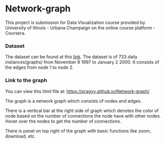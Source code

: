 # Network-graph

This project is submission for Data Visualization course provided by University of Illinois - Urbana Champaign on the online course platform - Coursera.

### Dataset

The dataset can be found at this [link](http://snap.stanford.edu/data/index.html#amazon).
The dataset is of 733 daily instances(graphs) from November 8 1997 to January 2 2000.
It consists of the edges from node 1 to node 2. 

### Link to the graph

You can view this html file at:
<a>https://pragyy.github.io/Network-graph/</a>

The graph is a network graph which consists of nodes and edges.


There is a vertical bar at the right side of graph which denotes the color of node based on the number of connections the node have with other nodes.
Hover over the nodes to get the number of connections.


There is panel on top right of the graph with basic functions like zoom, download, etc.
